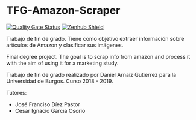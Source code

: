 # TFG-Amazon-Scraper

[![Quality Gate Status](https://sonarcloud.io/api/project_badges/measure?project=daniarnaizg_TFG-Amazon-Scraper&metric=alert_status)](https://sonarcloud.io/dashboard?id=daniarnaizg_TFG-Amazon-Scraper) [![Zenhub Shield](https://camo.githubusercontent.com/96347b1f6d9b0f08194ba026de8b69bc27bb8f0d/68747470733a2f2f696d672e736869656c64732e696f2f62616467652f5368697070696e675f6661737465725f776974682d5a656e4875622d3565363062612e7376673f7374796c653d666c61742d737175617265)](https://app.zenhub.com/workspaces/tfg-amazon-scraper-5be08fc14b5806bc2bf16304/board?repos=152600714)

Trabajo de fin de grado. Tiene como objetivo extraer información sobre artículos de Amazon y clasificar sus imágenes.

Final degree project. The goal is to scrap info from amazon and process it with the aim of using it for a marketing study.

Trabajo de fin de grado realizado por Daniel Arnaiz Gutierrez para la Universidad de Burgos. Curso 2018 - 2019.

Tutores:
 - José Franciso Díez Pastor
 - Cesar Ignacio Garcıa Osorio
